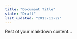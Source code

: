 ```yaml
---
title: "Document Title"
state: "Draft"
last_updated: "2023-11-28"
---
```


Rest of your markdown content...
